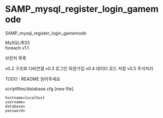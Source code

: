 # SAMP_mysql_register_login_gamemode
SAMP_mysql_register_login_gamemode

MySQL/R33<br>
foreach v1.1<br>
<p>

브런치 목록


v0.2
구조화 디비연결
v0.3
로그인 회원가입
v0.4
데이터 로드 저장
v0.5
주석처리
<p>

TODO : README 읽어주세요<br>
<p>
	scriptfiles/database.cfg [new file]<p>

	hostname=localhost
	username=
	database=
	password=
  <p>

